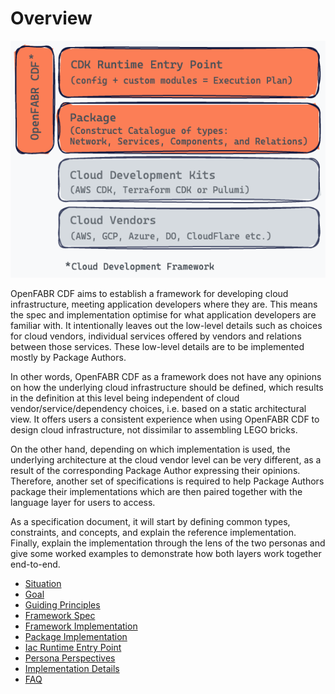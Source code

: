 # Overview

![OpenFABR CDF](../assets/2022-11-16-17-37-04.png)

OpenFABR CDF aims to establish a framework for developing cloud infrastructure, meeting application developers where they are. This means the spec and implementation optimise for what application developers are familiar with. It intentionally leaves out the low-level details such as choices for cloud vendors, individual services offered by vendors and relations between those services. These low-level details are to be implemented mostly by Package Authors.

In other words, OpenFABR CDF as a framework does not have any opinions on how the underlying cloud infrastructure should be defined, which results in the definition at this level being independent of cloud vendor/service/dependency choices, i.e. based on a static architectural view. It offers users a consistent experience when using OpenFABR CDF to design cloud infrastructure, not dissimilar to assembling LEGO bricks.

On the other hand, depending on which implementation is used, the underlying architecture at the cloud vendor level can be very different, as a result of the corresponding Package Author expressing their opinions. Therefore, another set of specifications is required to help Package Authors package their implementations which are then paired together with the language layer for users to access.

As a specification document, it will start by defining common types, constraints, and concepts, and explain the reference implementation. Finally, explain the implementation through the lens of the two personas and give some worked examples to demonstrate how both layers work together end-to-end.

- [Situation](situation.md)
- [Goal](goal.md)
- [Guiding Principles](guiding-principles.md)
- [Framework Spec](framework-spec.md)
- [Framework Implementation](framework-implementation.md)
- [Package Implementation](package-implementation.md)
- [Iac Runtime Entry Point](iac-runtime-entry-point.md)
- [Persona Perspectives](persona-perspectives.md)
- [Implementation Details](implementation-details.md)
- [FAQ](faq.md)
